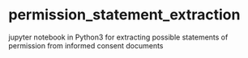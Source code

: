 # permission_statement_extraction
jupyter notebook in Python3 for extracting possible statements of permission from informed consent documents
